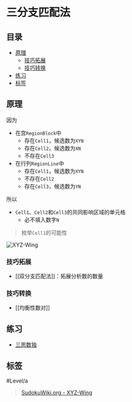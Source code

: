 # 三分支匹配法

<!-- START doctoc generated TOC please keep comment here to allow auto update -->
<!-- DON'T EDIT THIS SECTION, INSTEAD RE-RUN doctoc TO UPDATE -->
## 目录

- [原理](#%E5%8E%9F%E7%90%86)
  - [技巧拓展](#%E6%8A%80%E5%B7%A7%E6%8B%93%E5%B1%95)
  - [技巧转换](#%E6%8A%80%E5%B7%A7%E8%BD%AC%E6%8D%A2)
- [练习](#%E7%BB%83%E4%B9%A0)
- [标签](#%E6%A0%87%E7%AD%BE)

<!-- END doctoc generated TOC please keep comment here to allow auto update -->

## 原理

因为
- 在宫`RegionBlock`中
	- 存在`Cell1`，候选数为`XYN`
	- 存在`Cell2`，候选数为`XN`
	- 不存在`Cell3`
- 在行列`RegionLine`中
	- 存在`Cell1`，候选数为`XYN`
	- 不存在`Cell2`
	- 存在`Cell3`，候选数为`YN`

所以
- `Cell1`、`Cell2`和`Cell3`的共同影响区域的单元格
	- 必不填入数字`N`

> 枚举`Cell1`的可能性


![XYZ-Wing](https://www.sudokuwiki.org/PuzImages/xyzname.png)

### 技巧拓展

- [[双分支匹配法]]：拓展分析数的数量

###  技巧转换

- [[均衡性数对]]

## 练习

- [三思数独](https://www.12634.com/learning/xyz-wing/index)

## 标签

#Level/a

> [SudokuWiki.org - XYZ-Wing](https://www.sudokuwiki.org/XYZ_Wing)
